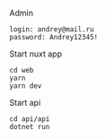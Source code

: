 Admin
```
login: andrey@mail.ru
password: Andrey12345!
```

Start nuxt app
```
cd web
yarn
yarn dev
```

Start api
```
cd api/api
dotnet run
```
